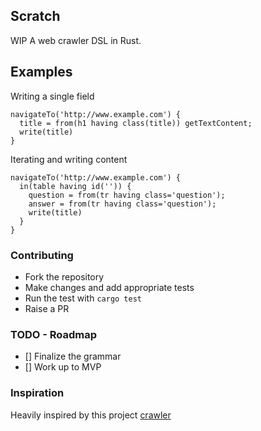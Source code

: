 
## Scratch

WIP A web crawler DSL in Rust.

## Examples

Writing a single field
```
navigateTo('http://www.example.com') {
  title = from(h1 having class(title)) getTextContent;
  write(title)
}
```

Iterating and writing content
```
navigateTo('http://www.example.com') {
  in(table having id('')) {
    question = from(tr having class='question');
    answer = from(tr having class='question');
    write(title)
  }
}
```

### Contributing

- Fork the repository
- Make changes and add appropriate tests
- Run the test with `cargo test`
- Raise a PR

### TODO - Roadmap
- [] Finalize the grammar
- [] Work up to MVP

### Inspiration
Heavily inspired by this project [crawler](https://github.com/bplawler/crawler)
